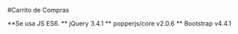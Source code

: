 #Carrito de Compras

**Se usa JS ES6.
**  jQuery 3.4.1
**  popperjs/core v2.0.6
**  Bootstrap v4.4.1 